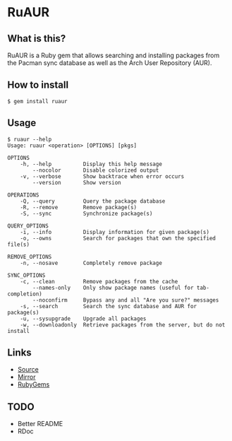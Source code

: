 # RuAUR

## What is this?

RuAUR is a Ruby gem that allows searching and installing packages from
the Pacman sync database as well as the Arch User Repository (AUR).

## How to install

```
$ gem install ruaur
```

## Usage

```
$ ruaur --help
Usage: ruaur <operation> [OPTIONS] [pkgs]

OPTIONS
    -h, --help          Display this help message
        --nocolor       Disable colorized output
    -v, --verbose       Show backtrace when error occurs
        --version       Show version

OPERATIONS
    -Q, --query         Query the package database
    -R, --remove        Remove package(s)
    -S, --sync          Synchronize package(s)

QUERY_OPTIONS
    -i, --info          Display information for given package(s)
    -o, --owns          Search for packages that own the specified file(s)

REMOVE_OPTIONS
    -n, --nosave        Completely remove package

SYNC_OPTIONS
    -c, --clean         Remove packages from the cache
        --names-only    Only show package names (useful for tab-completion)
        --noconfirm     Bypass any and all "Are you sure?" messages
    -s, --search        Search the sync database and AUR for package(s)
    -u, --sysupgrade    Upgrade all packages
    -w, --downloadonly  Retrieve packages from the server, but do not install
```

## Links

- [Source](https://gitlab.com/mjwhitta/ruaur)
- [Mirror](https://github.com/mjwhitta/ruaur)
- [RubyGems](https://rubygems.org/gems/ruaur)

## TODO

- Better README
- RDoc
